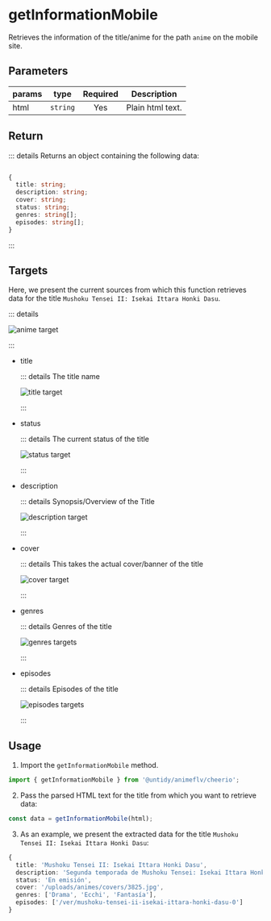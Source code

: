 # getInformationMobile

Retrieves the information of the title/anime for the path `anime` on the mobile site.

## Parameters

| params |   type   | Required | Description      |
| ------ | :------: | :------: | ---------------- |
| html   | `string` |   Yes    | Plain html text. |

## Return

::: details Returns an object containing the following data:

```typescript

{
  title: string;
  description: string;
  cover: string;
  status: string;
  genres: string[];
  episodes: string[];
}


```

:::

## Targets

Here, we present the current sources from which this function retrieves data for the title
`Mushoku Tensei II: Isekai Ittara Honki Dasu`.

::: details

![anime target](/afgim/target.png)

:::

- title

  ::: details The title name

  ![title target](/afgim/title.png)

  :::

- status

  ::: details The current status of the title

  ![status target](/afgim/status.png)

  :::

- description

  ::: details Synopsis/Overview of the Title

  ![description target](/afgim/description.png)

  :::

- cover

  ::: details This takes the actual cover/banner of the title

  ![cover target](/afgim/cover.png)

  :::

- genres

  ::: details Genres of the title

  ![genres targets](/afgim/genres.png)

  :::

- episodes

  ::: details Episodes of the title

  ![episodes targets](/afgim/episodes.png)

  :::

## Usage

1. Import the `getInformationMobile` method.

```typescript
import { getInformationMobile } from '@untidy/animeflv/cheerio';
```

2. Pass the parsed HTML text for the title from which you want to retrieve data:

```typescript
const data = getInformationMobile(html);
```

3. As an example, we present the extracted data for the title
   `Mushoku Tensei II: Isekai Ittara Honki Dasu`:

```typescript
{
  title: 'Mushoku Tensei II: Isekai Ittara Honki Dasu',
  description: 'Segunda temporada de Mushoku Tensei: Isekai Ittara Honki Dasu',
  status: 'En emisión',
  cover: '/uploads/animes/covers/3825.jpg',
  genres: ['Drama', 'Ecchi', 'Fantasía'],
  episodes: ['/ver/mushoku-tensei-ii-isekai-ittara-honki-dasu-0']
}
```
